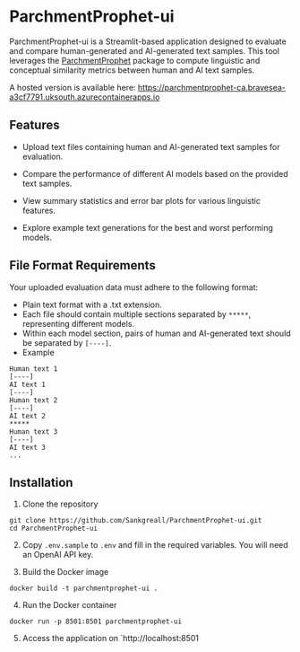 # ParchmentProphet-ui

ParchmentProphet-ui is a Streamlit-based application designed to evaluate and compare human-generated and AI-generated text samples. This tool leverages the [ParchmentProphet](https://github.com/Sankgreall/ParchmentProphet) package to compute linguistic and conceptual similarity metrics between human and AI text samples.

A hosted version is available here: https://parchmentprophet-ca.bravesea-a3cf7791.uksouth.azurecontainerapps.io

## Features

- Upload text files containing human and AI-generated text samples for evaluation.

- Compare the performance of different AI models based on the provided text samples.

- View summary statistics and error bar plots for various linguistic features.

- Explore example text generations for the best and worst performing models.

## File Format Requirements

Your uploaded evaluation data must adhere to the following format:

- Plain text format with a .txt extension.
- Each file should contain multiple sections separated by `*****`, representing different models.
- Within each model section, pairs of human and AI-generated text should be separated by `[----]`.
- Example
```
Human text 1
[----]
AI text 1
[----]
Human text 2
[----]
AI text 2
*****
Human text 3
[----]
AI text 3
...
```

## Installation

1. Clone the repository

```
git clone https://github.com/Sankgreall/ParchmentProphet-ui.git
cd ParchmentProphet-ui
```

2. Copy `.env.sample` to `.env` and fill in the required variables. You will need an OpenAI API key.

3. Build the Docker image

```
docker build -t parchmentprophet-ui .
```

4. Run the Docker container
```
docker run -p 8501:8501 parchmentprophet-ui
```

5. Access the application on `http://localhost:8501
